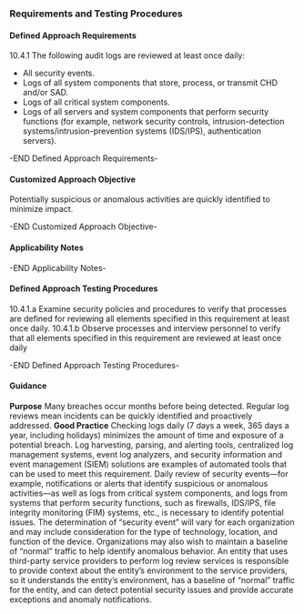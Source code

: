 ### Requirements and Testing Procedures

#### Defined Approach Requirements
10.4.1 The following audit logs are reviewed at least once daily:
- All security events.
- Logs of all system components that store, process, or transmit CHD and/or SAD.
- Logs of all critical system components.
- Logs of all servers and system components that perform security functions (for example, network security controls, intrusion-detection systems/intrusion-prevention systems (IDS/IPS), authentication servers).

-END Defined Approach Requirements- 
#### Customized Approach Objective
Potentially suspicious or anomalous activities are quickly identified to minimize impact.

-END Customized Approach Objective- 
#### Applicability Notes



-END Applicability Notes- 
#### Defined Approach Testing Procedures
10.4.1.a Examine security policies and procedures to verify that processes are defined for reviewing all elements specified in this requirement at least once daily.
10.4.1.b Observe processes and interview personnel to verify that all elements specified in this requirement are reviewed at least once daily

-END Defined Approach Testing Procedures- 
#### Guidance
**Purpose**
Many breaches occur months before being detected. Regular log reviews mean incidents can be quickly identified and proactively addressed.
**Good Practice**
Checking logs daily (7 days a week, 365 days a year, including holidays) minimizes the amount of time and exposure of a potential breach. Log harvesting, parsing, and alerting tools, centralized log management systems, event log analyzers, and security information and event management (SIEM) solutions are examples of automated tools that can be used to meet this requirement.
Daily review of security events—for example, notifications or alerts that identify suspicious or anomalous activities—as well as logs from critical system components, and logs from systems that perform security functions, such as firewalls, IDS/IPS, file integrity monitoring (FIM) systems, etc., is necessary to identify potential issues.
The determination of “security event” will vary for each organization and may include consideration for the type of technology, location, and function of the device. Organizations may also wish to maintain a baseline of “normal” traffic to help identify anomalous behavior.
An entity that uses third-party service providers to perform log review services is responsible to provide context about the entity’s environment to the service providers, so it understands the entity’s environment, has a baseline of “normal” traffic for the entity, and can detect potential security issues and provide accurate exceptions and anomaly notifications.